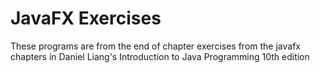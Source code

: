 # JavaFX Exercises

These programs are from the end of chapter exercises from the javafx chapters in Daniel Liang's Introduction to Java Programming 10th edition
